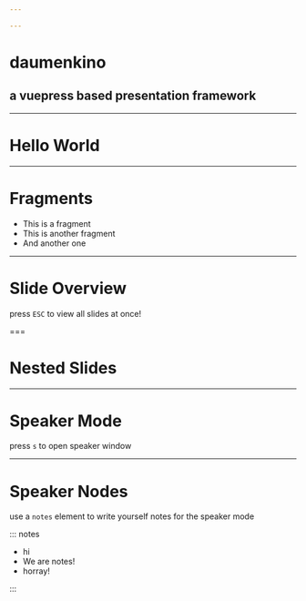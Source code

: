 ```yaml
---

---
```


# daumenkino
## a vuepress based presentation framework

---

# Hello World

---

# Fragments

<ul>
	<fragment><li>This is a fragment</li></fragment>
	<fragment><li>This is another fragment</li></fragment>
	<fragment><li>And another one</li></fragment>
</ul>

---

# Slide Overview
press `ESC` to view all slides at once!

===

# Nested Slides

---

# Speaker Mode
press `s` to open speaker window

---

# Speaker Nodes
use a `notes` element to write yourself notes for the speaker mode

::: notes

- hi
- We are notes!
- horray!

:::
